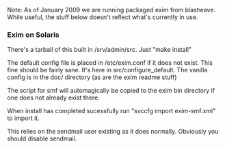 Note: As of January 2009 we are running packaged exim from blastwave. While useful, the stuff below doesn't reflect what's currently in use.


### Exim on Solaris

There's a tarball of this built in /srv/admin/src. Just "make install"

The default config file is placed in /etc/exim.conf if it does not exist. This fine should be fairly sane. It's here in src/configure_default. The vanilla config is in the doc/ directory (as are the exim readme stuff)

The script for smf will automagically be copied to the exim bin directory if one does not already exist there.

When install has completed sucessfully run "svccfg import exim-smf.xml" to import it.

This relies on the sendmail user existing as it does normally. Obviously you should disable sendmail.

